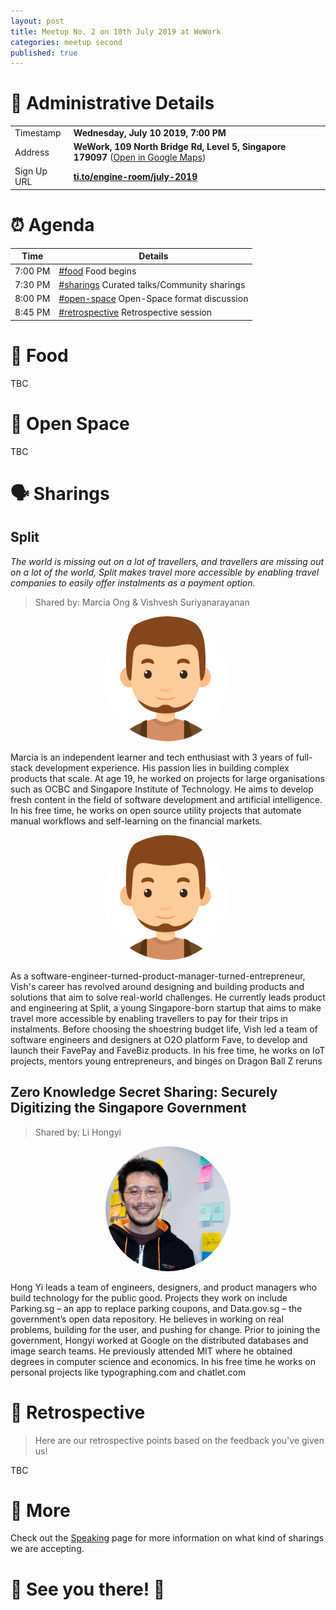 ```yaml
---
layout: post
title: Meetup No. 2 on 10th July 2019 at WeWork
categories: meetup second
published: true
---
```


# 📍 Administrative Details

| | |
| --- | --- |
| Timestamp | **Wednesday, July 10 2019, 7:00 PM** |
| Address | **WeWork, 109 North Bridge Rd, Level 5, Singapore 179097** ([Open in Google Maps](https://goo.gl/maps/188npkj9eEngN1gq7)) |
| Sign Up URL | **[ti.to/engine-room/july-2019](https://ti.to/engine-room/july-2019)** |

# ⏰ Agenda

| Time | Details |
| --- | --- |
| 7:00 PM | [#food](#food) Food begins |
| 7:30 PM | [#sharings](#sharings) Curated talks/Community sharings |
| 8:00 PM | [#open-space](#open-space) Open-Space format discussion |
| 8:45 PM | [#retrospective](#retrospective) Retrospective session |

# 🍕 Food

TBC

# 🗽 Open Space

TBC

# 🗣 Sharings

## Split

*The world is missing out on a lot of travellers, and travellers are missing out on a lot of the world, Split makes travel more accessible by enabling travel companies to easily offer instalments as a payment option.*

> Shared by: Marcia Ong & Vishvesh Suriyanarayanan

<div style="text-align: center;">
  <img src="/static/unknown-man.png" style="max-width: 200px; border-radius: 100%; padding-right: 8px;" />
</div>

Marcia is an independent learner and tech enthusiast with 3 years of full-stack development experience. His passion lies in building complex products that scale. At age 19, he worked on projects for large organisations such as OCBC and Singapore Institute of Technology. He aims to develop fresh content in the field of software development and artificial intelligence. In his free time, he works on open source utility projects that automate manual workflows and self-learning on the financial markets.

<div style="text-align: center;">
  <img src="/static/unknown-man.png" style="max-width: 200px; border-radius: 100%; padding-right: 8px;" />
</div>

As a software-engineer-turned-product-manager-turned-entrepreneur, Vish's career has revolved around designing and building products and solutions that aim to solve real-world challenges. He currently leads product and engineering at Split, a young Singapore-born startup that aims to make travel more accessible by enabling travellers to pay for their trips in instalments. Before choosing the shoestring budget life, Vish led a team of software engineers and designers at O2O platform Fave, to develop and launch their FavePay and FaveBiz products. In his free time, he works on IoT projects, mentors young entrepreneurs, and binges on Dragon Ball Z reruns

## Zero Knowledge Secret Sharing: Securely Digitizing the Singapore Government

> Shared by: Li Hongyi

<div style="text-align: center;">
  <img src="/static/lihongyi.png" style="max-width: 200px; border-radius: 100%;" />
</div>

Hong Yi leads a team of engineers, designers, and product managers who build technology for the public good. Projects they work on include Parking.sg – an app to replace parking coupons, and Data.gov.sg – the government’s open data repository. He believes in working on real problems, building for the user, and pushing for change. Prior to joining the government, Hongyi worked at Google on the distributed databases and image search teams. He previously attended MIT where he obtained degrees in computer science and economics. In his free time he works on personal projects like typographing.com and chatlet.com

# 🔬 Retrospective

> Here are our retrospective points based on the feedback you've given us!

TBC

# 📎 More

Check out the [Speaking](/speak) page for more information on what kind of sharings we are accepting.

# 🎉 See you there! 🎊
